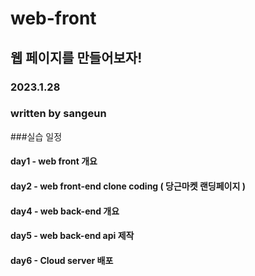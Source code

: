 # web-front

## 웹 페이지를 만들어보자!

### 2023.1.28

### written by sangeun

###실습 일정

#### day1 - web front 개요
#### day2 - web front-end clone coding ( 당근마켓 랜딩페이지 )
#### day4 - web back-end 개요
#### day5 - web back-end api 제작
#### day6 - Cloud server 배포
